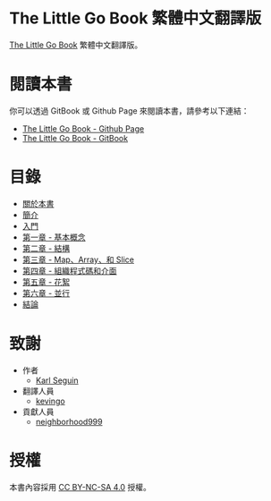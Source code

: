 # The Little Go Book 繁體中文翻譯版

[The Little Go Book](https://github.com/karlseguin/the-little-go-book) 繁體中文翻譯版。

# 閱讀本書

你可以透過 GitBook 或 Github Page 來閱讀本書，請參考以下連結：

- [The Little Go Book - Github Page](https://kevingo.github.io/the-little-go-book/)
- [The Little Go Book - GitBook](https://kevingo.gitbooks.io/the-little-go-book/content/)

# 目錄

- [關於本書](./about.md)
- [簡介](./introduction.md)
- [入門](./getting-started.md)
- [第一章 - 基本概念](./chapter1.md)
- [第二章 - 結構](./chapter2.md)
- [第三章 - Map、Array、和 Slice](./chapter3.md)
- [第四章 - 組織程式碼和介面](./chapter4.md)
- [第五章 - 花絮](./chapter5.md)
- [第六章 - 並行](./chapter6.md)
- [結論](./conclusion.md)

# 致謝

- 作者
    - [Karl Seguin](http://openmymind.net/)
- 翻譯人員
    - [kevingo](https://github.com/kevingo)
- 貢獻人員
    - [neighborhood999](https://github.com/neighborhood999)

# 授權

本書內容採用 [CC BY-NC-SA 4.0](https://creativecommons.org/licenses/by-nc-sa/4.0/) 授權。
